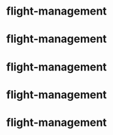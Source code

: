 # flight-management
# flight-management
# flight-management
# flight-management
# flight-management
